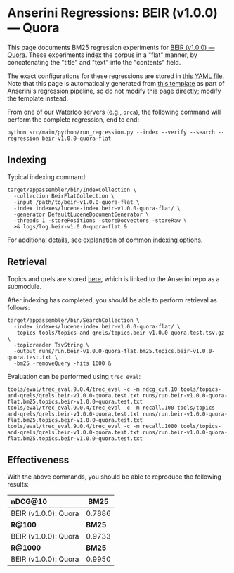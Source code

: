 # Anserini Regressions: BEIR (v1.0.0) &mdash; Quora

This page documents BM25 regression experiments for [BEIR (v1.0.0) &mdash; Quora](http://beir.ai/).
These experiments index the corpus in a "flat" manner, by concatenating the "title" and "text" into the "contents" field.

The exact configurations for these regressions are stored in [this YAML file](../../src/main/resources/regression/beir-v1.0.0-quora-flat.yaml).
Note that this page is automatically generated from [this template](../../src/main/resources/docgen/templates/beir-v1.0.0-quora-flat.template) as part of Anserini's regression pipeline, so do not modify this page directly; modify the template instead.

From one of our Waterloo servers (e.g., `orca`), the following command will perform the complete regression, end to end:

```
python src/main/python/run_regression.py --index --verify --search --regression beir-v1.0.0-quora-flat
```

## Indexing

Typical indexing command:

```
target/appassembler/bin/IndexCollection \
  -collection BeirFlatCollection \
  -input /path/to/beir-v1.0.0-quora-flat \
  -index indexes/lucene-index.beir-v1.0.0-quora-flat/ \
  -generator DefaultLuceneDocumentGenerator \
  -threads 1 -storePositions -storeDocvectors -storeRaw \
  >& logs/log.beir-v1.0.0-quora-flat &
```

For additional details, see explanation of [common indexing options](common-indexing-options.md).

## Retrieval

Topics and qrels are stored [here](https://github.com/castorini/anserini-tools/tree/master/topics-and-qrels), which is linked to the Anserini repo as a submodule.

After indexing has completed, you should be able to perform retrieval as follows:

```
target/appassembler/bin/SearchCollection \
  -index indexes/lucene-index.beir-v1.0.0-quora-flat/ \
  -topics tools/topics-and-qrels/topics.beir-v1.0.0-quora.test.tsv.gz \
  -topicreader TsvString \
  -output runs/run.beir-v1.0.0-quora-flat.bm25.topics.beir-v1.0.0-quora.test.txt \
  -bm25 -removeQuery -hits 1000 &
```

Evaluation can be performed using `trec_eval`:

```
tools/eval/trec_eval.9.0.4/trec_eval -c -m ndcg_cut.10 tools/topics-and-qrels/qrels.beir-v1.0.0-quora.test.txt runs/run.beir-v1.0.0-quora-flat.bm25.topics.beir-v1.0.0-quora.test.txt
tools/eval/trec_eval.9.0.4/trec_eval -c -m recall.100 tools/topics-and-qrels/qrels.beir-v1.0.0-quora.test.txt runs/run.beir-v1.0.0-quora-flat.bm25.topics.beir-v1.0.0-quora.test.txt
tools/eval/trec_eval.9.0.4/trec_eval -c -m recall.1000 tools/topics-and-qrels/qrels.beir-v1.0.0-quora.test.txt runs/run.beir-v1.0.0-quora-flat.bm25.topics.beir-v1.0.0-quora.test.txt
```

## Effectiveness

With the above commands, you should be able to reproduce the following results:

| **nDCG@10**                                                                                                  | **BM25**  |
|:-------------------------------------------------------------------------------------------------------------|-----------|
| BEIR (v1.0.0): Quora                                                                                         | 0.7886    |
| **R@100**                                                                                                    | **BM25**  |
| BEIR (v1.0.0): Quora                                                                                         | 0.9733    |
| **R@1000**                                                                                                   | **BM25**  |
| BEIR (v1.0.0): Quora                                                                                         | 0.9950    |
